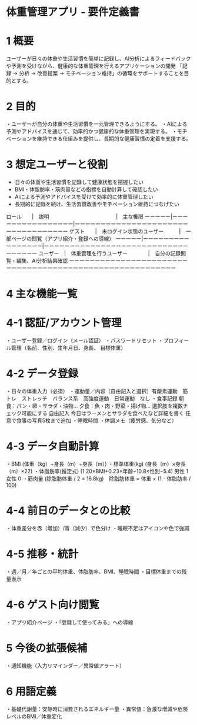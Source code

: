 # 体重管理アプリ - 要件定義書

# 1 概要

ユーザーが日々の体重や生活習慣を簡単に記録し、AI分析によるフィードバックや予測を受けながら、健康的な体重管理を行えるアプリケーションの開発
「記録 → 分析 → 改善提案 → モチベーション維持」の循環をサポートすることを目的とする。

# 2 目的
・ユーザーが自分の体重や生活習慣を一元管理できるようにする。
・AIによる予測やアドバイスを通じて、効率的かつ健康的な体重管理を実現する。
・モチベーションを維持できる仕組みを提供し、長期的な健康習慣の定着を支援する。

# 3 想定ユーザーと役割

- 日々の体重や生活習慣を記録して健康状態を把握したい
- BMI・体脂肪率・筋肉量などの指標を自動計算して確認したい
- AIによる予測やアドバイスを受けて効率的に体重管理したい
- 長期的に記録を続け、生活習慣改善やモチベーション維持につなげたい

ロール　　|　説明　　　　　　　　　　　　　|　主な権限
ーーーーー|ーーーーーーーーーーーーーーーー|ーーーーーーーーーーーーーーーーーーーーーーーーーーーーーーーーーー
ゲスト　　|　未ログイン状態のユーザー　　　|　一部ページの閲覧（アプリ紹介・登録への導線）
ーーーーー|ーーーーーーーーーーーーーーーー|ーーーーーーーーーーーーーーーーーーーーーーーーーーーーーーーーーー
ユーザー　|　体重管理を行うユーザー　　　　|　自分の記録閲覧・編集、AI分析結果確認
ーーーーーーーーーーーーーーーーーーーーーーーーーーーーーーーーーーーーーーーーーーーーーーーーーーーーーーーー

# 4 主な機能一覧

# 4-1 認証/アカウント管理
・ユーザー登録／ログイン（メール認証）
・パスワードリセット
・プロフィール管理（名前、性別、生年月日、身長、 目標体重）

# 4-2 データ登録
・日々の体重入力（必須）
・運動量／内容（自由記入と選択）有酸素運動　筋トレ　ストレッチ　バランス系　高強度運動　日常運動　なし
・食事記録
    朝食：パン・卵・サラダ・油物…
    夕食：魚・肉・野菜・揚げ物…
    選択肢を複数チェック可能にする
    自由記入
    今日はラーメンとサラダを食べたなど詳細を書く
    任意で食事の写真5枚まで追加
・睡眠時間
・体調メモ（疲労感、気分など）

# 4-3 データ自動計算
・BMI (体重（kg）÷身長（m）÷身長（m）)
・標準体重(kg) (身長（m）×身長（m）×22)
・体脂肪率(推定式) (1.20×BMI+0.23×年齢−10.8×性別−5.4) 男性 1 女性 0
・筋肉量 (除脂肪体重 / 2 = 16.8kg)　除脂肪体重 = 体重 × (1 - 体脂肪率 / 100)

# 4-4 前日のデータとの比較
・体重差分を赤（増加）/青（減少）で色分け
・睡眠不足はアイコンや色で強調

# 4-5 推移・統計
・週／月／年ごとの平均体重、体脂肪率、BMI、睡眠時間
・目標体重までの残量表示

# 4-6  ゲスト向け閲覧
・アプリ紹介ページ
・「登録して使ってみる」への導線

# 5 今後の拡張候補
・通知機能（入力リマインダー／異常値アラート）


# 6 用語定義
・基礎代謝量：安静時に消費されるエネルギー量
・異常値：急激な増減や危険レベルのBMI／体重変化

